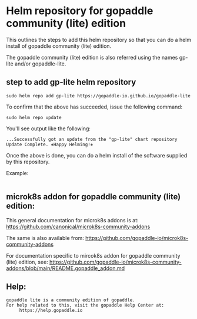# Helm repository for gopaddle community (lite) edition

This outlines the steps to add this helm repository so that you can do
a helm install of gopaddle community (lite) edition.

The gopaddle community (lite) edition is also referred using the names
gp-lite and/or gopaddle-lite.

## step to add gp-lite helm repository
```
sudo helm repo add gp-lite https://gopaddle-io.github.io/gopaddle-lite
```

To confirm that the above has succeeded, issue the following command:
```
sudo helm repo update
```

You'll see output like the following:
```
...Successfully got an update from the "gp-lite" chart repository
Update Complete. ⎈Happy Helming!⎈
```

Once the above is done, you can do a helm install of the software supplied
by this repository.

Example:
```
```

## microk8s addon for gopaddle community (lite) edition:

This general documentation for microk8s addons is at:
https://github.com/canonical/microk8s-community-addons
  
The same is also available from:
https://github.com/gopaddle-io/microk8s-community-addons
  
For documentation specific to mircok8s addon for
gopaddle community (lite) edition, see:
https://github.com/gopaddle-io/microk8s-community-addons/blob/main/README.gopaddle_addon.md

## Help:

```
gopaddle lite is a community edition of gopaddle.
For help related to this, visit the gopaddle Help Center at:
     https://help.gopaddle.io
```
